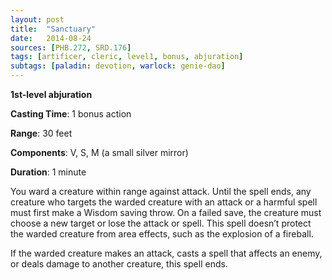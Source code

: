 ```yaml
---
layout: post
title:  "Sanctuary"
date:   2014-08-24
sources: [PHB.272, SRD.176]
tags: [artificer, cleric, level1, bonus, abjuration]
subtags: [paladin: devotion, warlock: genie-dao]
---
```


**1st-level abjuration**

**Casting Time**: 1 bonus action

**Range**: 30 feet

**Components**: V, S, M (a small silver mirror)

**Duration**: 1 minute

You ward a creature within range against attack. Until the spell ends, any creature who targets the warded creature with an attack or a harmful spell must first make a Wisdom saving throw. On a failed save, the creature must choose a new target or lose the attack or spell. This spell doesn’t protect the warded creature from area effects, such as the explosion of a fireball.

If the warded creature makes an attack, casts a spell that affects an enemy, or deals damage to another creature, this spell ends.
